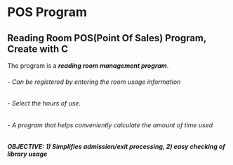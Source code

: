 POS Program
===============

Reading Room POS(Point Of Sales) Program, Create with C
-------------------------------------------------------------

The program is a ***reading room management program***.

######  - Can be registered by entering the room usage information

######  - Select the hours of use.

######  - A program that helps conveniently calculate the amount of time used 

***OBJECTIVE: 1) Simplifies admission/exit processing, 2) easy checking of library usage***
